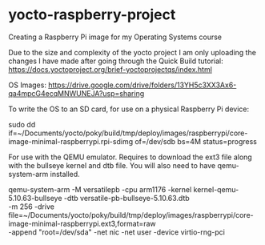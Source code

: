 # yocto-raspberry-project
Creating a Raspberry Pi image for my Operating Systems course

Due to the size and complexity of the yocto project I am only uploading the changes I have made after going through the Quick Build tutorial: https://docs.yoctoproject.org/brief-yoctoprojectqs/index.html

OS Images:
https://drive.google.com/drive/folders/13YH5c3XX3Ax6-qa4mpcG4ecqMNWUNEJA?usp=sharing

To write the OS to an SD card, for use on a physical Raspberry Pi device:

sudo dd if=~/Documents/yocto/poky/build/tmp/deploy/images/raspberrypi/core-image-minimal-raspberrypi.rpi-sdimg of=/dev/sdb bs=4M status=progress


For use with the QEMU emulator. Requires to download the ext3 file along with the bullseye kernel and dtb file.
You will also need to have qemu-system-arm installed. 

qemu-system-arm -M versatilepb -cpu arm1176 -kernel kernel-qemu-5.10.63-bullseye -dtb versatile-pb-bullseye-5.10.63.dtb \
-m 256 -drive file=~/Documents/yocto/poky/build/tmp/deploy/images/raspberrypi/core-image-minimal-raspberrypi.ext3,format=raw \
-append "root=/dev/sda" -net nic -net user -device virtio-rng-pci

